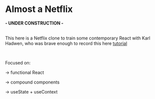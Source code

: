 <h1>Almost a Netflix</h1>
<strong> - UNDER CONSTRUCTION - </strong>
<br><br>
<p>This here is a Netflix clone to train some contemporary React with Karl Hadwen, who was brave enough to record this here <a href="https://youtu.be/x_EEwGe-a9o" target="_blank">tutorial</a></p>
<br>
<p>Focused on:</p>
<p>&rarr; functional React</p>
<p>&rarr; compound components</p>
<p>&rarr; useState + useContext</p>
